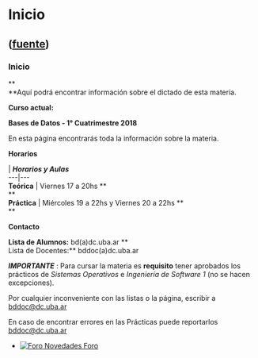 # Inicio
([fuente](https://campus.exactas.uba.ar/course/view.php?id=1001))
---
### Inicio

 **  
**Aquí podrá encontrar información sobre el dictado de esta materia.

**Curso actual:**

**Bases de Datos - 1° Cuatrimestre 2018**

En esta página encontrarás toda la información sobre la materia.

**Horarios**

| _**Horarios y Aulas**_  
---|---  
**Teórica** |  Viernes 17 a 20hs **  
**  
**Práctica** |  Miércoles 19 a 22hs y Viernes 20 a 22hs **  
**  
  
**Contacto**

**Lista de Alumnos:** bd(a)dc.uba.ar **  
Lista de Docentes:** bddoc(a)dc.uba.ar

  
_**IMPORTANTE**_ : Para cursar la materia es **requisito** tener aprobados los
prácticos de _Sistemas Operativos_ e _Ingeniería de Software 1_ (no se hacen
excepciones).

Por cualquier inconveniente con las listas o la página, escribir a
bddoc@dc.uba.ar

En caso de encontrar errores en las Prácticas puede reportarlos
bddoc@dc.uba.ar

  - [![Foro](https://campus.exactas.uba.ar/theme/image.php/magazine/forum/1462913092/icon) Novedades Foro](https://campus.exactas.uba.ar/mod/forum/view.php?id=52057)

